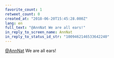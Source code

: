 ```yaml
---
favorite_count: 1
retweet_count: 0
created_at: "2018-06-20T15:45:28.000Z"
lang: en
full_text: "@AnnNat We are all ears!"
in_reply_to_screen_name: AnnNat
in_reply_to_status_id_str: "1009462146533642240"
---
```


[@AnnNat](https://twitter.com/AnnNat) We are all ears!
